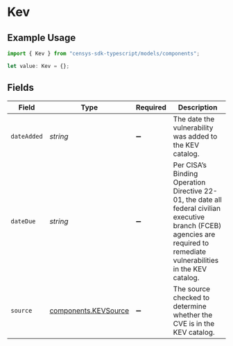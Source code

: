 # Kev

## Example Usage

```typescript
import { Kev } from "censys-sdk-typescript/models/components";

let value: Kev = {};
```

## Fields

| Field                                                                                                                                                                      | Type                                                                                                                                                                       | Required                                                                                                                                                                   | Description                                                                                                                                                                |
| -------------------------------------------------------------------------------------------------------------------------------------------------------------------------- | -------------------------------------------------------------------------------------------------------------------------------------------------------------------------- | -------------------------------------------------------------------------------------------------------------------------------------------------------------------------- | -------------------------------------------------------------------------------------------------------------------------------------------------------------------------- |
| `dateAdded`                                                                                                                                                                | *string*                                                                                                                                                                   | :heavy_minus_sign:                                                                                                                                                         | The date the vulnerability was added to the KEV catalog.                                                                                                                   |
| `dateDue`                                                                                                                                                                  | *string*                                                                                                                                                                   | :heavy_minus_sign:                                                                                                                                                         | Per CISA’s Binding Operation Directive 22-01, the date all federal civilian executive branch (FCEB) agencies are required to remediate vulnerabilities in the KEV catalog. |
| `source`                                                                                                                                                                   | [components.KEVSource](../../models/components/kevsource.md)                                                                                                               | :heavy_minus_sign:                                                                                                                                                         | The source checked to determine whether the CVE is in the KEV catalog.                                                                                                     |